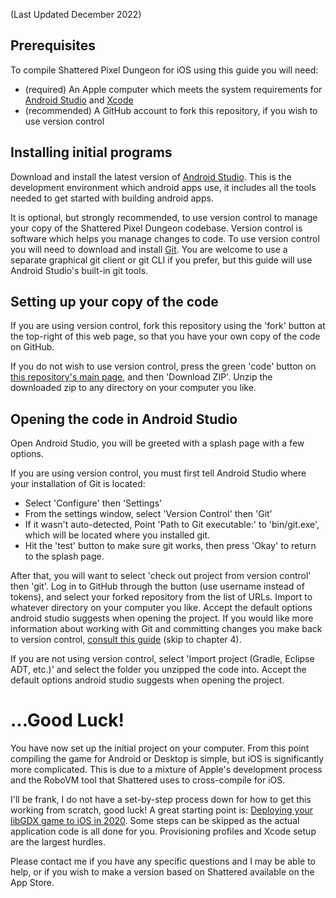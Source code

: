 (Last Updated December 2022)

## Prerequisites

To compile Shattered Pixel Dungeon for iOS using this guide you will need:
- (required) An Apple computer which meets the system requirements for [Android Studio](https://developer.android.com/studio#get-android-studio) and [Xcode](https://developer.apple.com/xcode/)
- (recommended) A GitHub account to fork this repository, if you wish to use version control

## Installing initial programs

Download and install the latest version of [Android Studio](https://developer.android.com/studio). This is the development environment which android apps use, it includes all the tools needed to get started with building android apps.

It is optional, but strongly recommended, to use version control to manage your copy of the Shattered Pixel Dungeon codebase. Version control is software which helps you manage changes to code. To use version control you will need to download and install [Git](https://git-scm.com/downloads). You are welcome to use a separate graphical git client or git CLI if you prefer, but this guide will use Android Studio's built-in git tools.

## Setting up your copy of the code

If you are using version control, fork this repository using the 'fork' button at the top-right of this web page, so that you have your own copy of the code on GitHub.

If you do not wish to use version control, press the green 'code' button on [this repository's main page](https://github.com/00-Evan/shattered-pixel-dungeon), and then 'Download ZIP'. Unzip the downloaded zip to any directory on your computer you like.

## Opening the code in Android Studio

Open Android Studio, you will be greeted with a splash page with a few options.

If you are using version control, you must first tell Android Studio where your installation of Git is located:
- Select 'Configure' then 'Settings'
- From the settings window, select 'Version Control' then 'Git'
- If it wasn't auto-detected, Point 'Path to Git executable:' to 'bin/git.exe', which will be located where you installed git.
- Hit the 'test' button to make sure git works, then press 'Okay' to return to the splash page.

After that, you will want to select 'check out project from version control' then 'git'. Log in to GitHub through the button (use username instead of tokens), and select your forked repository from the list of URLs. Import to whatever directory on your computer you like. Accept the default options android studio suggests when opening the project. If you would like more information about working with Git and committing changes you make back to version control, [consult this guide](https://code.tutsplus.com/tutorials/working-with-git-in-android-studio--cms-30514) (skip to chapter 4).

If you are not using version control, select 'Import project (Gradle, Eclipse ADT, etc.)' and select the folder you unzipped the code into. Accept the default options android studio suggests when opening the project.

# ...Good Luck!

You have now set up the initial project on your computer. From this point compiling the game for Android or Desktop is simple, but iOS is significantly more complicated. This is due to a mixture of Apple's development process and the RoboVM tool that Shattered uses to cross-compile for iOS.

I'll be frank, I do not have a set-by-step process down for how to get this working from scratch, good luck! A great starting point is: [Deploying your libGDX game to iOS in 2020](https://medium.com/@bschulte19e/deploying-your-libgdx-game-to-ios-in-2020-4ddce8fff26c). Some steps can be skipped as the actual application code is all done for you. Provisioning profiles and Xcode setup are the largest hurdles.

Please contact me if you have any specific questions and I may be able to help, or if you wish to make a version based on Shattered available on the App Store.